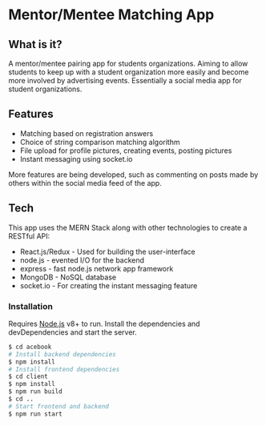 # Mentor/Mentee Matching App

## What is it?
 A mentor/mentee pairing app for students organizations. Aiming to allow students to keep up with a student organization more easily and become more involved by advertising events. Essentially a social media app for student organizations.

## Features

  - Matching based on registration answers
  - Choice of string comparison matching algorithm 
  - File upload for profile pictures, creating events, posting pictures
  - Instant messaging using socket.io

More features are being developed, such as commenting on posts made by others within the social media feed of the app.

## Tech

This app uses the MERN Stack along with other technologies to create a RESTful API:

* React.js/Redux - Used for building the user-interface
* node.js - evented I/O for the backend
* express - fast node.js network app framework 
* MongoDB - NoSQL database 
* socket.io - For creating the instant messaging feature

### Installation
Requires [Node.js](https://nodejs.org/) v8+ to run.
Install the dependencies and devDependencies and start the server.

```sh
$ cd acebook
# Install backend dependencies
$ npm install
# Install frontend dependencies
$ cd client
$ npm install
$ npm run build
$ cd ..
# Start frontend and backend
$ npm run start
```
